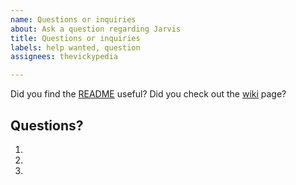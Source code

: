```yaml
---
name: Questions or inquiries
about: Ask a question regarding Jarvis
title: Questions or inquiries
labels: help wanted, question
assignees: thevickypedia

---
```


Did you find the [README](https://github.com/thevickypedia/Jarvis/blob/master/README.md) useful?
Did you check out the [wiki](https://github.com/thevickypedia/Jarvis/wiki) page?

## Questions?
1. 
2. 
3.
